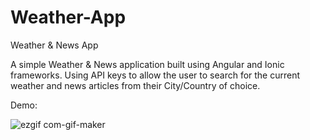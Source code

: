 # Weather-App
Weather &amp; News App

A simple Weather & News application built using Angular and Ionic frameworks. Using API keys to allow the user to search for the current weather and news articles from their City/Country of choice.

Demo:

![ezgif com-gif-maker](https://user-images.githubusercontent.com/97617535/149842057-88abffde-87da-4245-9c9c-3627c1a46305.gif)

